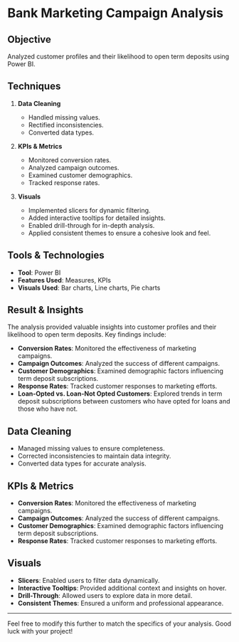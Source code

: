 # Bank Marketing Campaign Analysis

## Objective
Analyzed customer profiles and their likelihood to open term deposits using Power BI.

## Techniques
1. **Data Cleaning**
   - Handled missing values.
   - Rectified inconsistencies.
   - Converted data types.

2. **KPIs & Metrics**
   - Monitored conversion rates.
   - Analyzed campaign outcomes.
   - Examined customer demographics.
   - Tracked response rates.

3. **Visuals**
   - Implemented slicers for dynamic filtering.
   - Added interactive tooltips for detailed insights.
   - Enabled drill-through for in-depth analysis.
   - Applied consistent themes to ensure a cohesive look and feel.

## Tools & Technologies
- **Tool**: Power BI
- **Features Used**: Measures, KPIs
- **Visuals Used**: Bar charts, Line charts, Pie charts

## Result & Insights
The analysis provided valuable insights into customer profiles and their likelihood to open term deposits. Key findings include:
- **Conversion Rates**: Monitored the effectiveness of marketing campaigns.
- **Campaign Outcomes**: Analyzed the success of different campaigns.
- **Customer Demographics**: Examined demographic factors influencing term deposit subscriptions.
- **Response Rates**: Tracked customer responses to marketing efforts.
- **Loan-Opted vs. Loan-Not Opted Customers**: Explored trends in term deposit subscriptions between customers who have opted for loans and those who have not.

## Data Cleaning
- Managed missing values to ensure completeness.
- Corrected inconsistencies to maintain data integrity.
- Converted data types for accurate analysis.

## KPIs & Metrics
- **Conversion Rates**: Monitored the effectiveness of marketing campaigns.
- **Campaign Outcomes**: Analyzed the success of different campaigns.
- **Customer Demographics**: Examined demographic factors influencing term deposit subscriptions.
- **Response Rates**: Tracked customer responses to marketing efforts.

## Visuals
- **Slicers**: Enabled users to filter data dynamically.
- **Interactive Tooltips**: Provided additional context and insights on hover.
- **Drill-Through**: Allowed users to explore data in more detail.
- **Consistent Themes**: Ensured a uniform and professional appearance.

---

Feel free to modify this further to match the specifics of your analysis. Good luck with your project!
